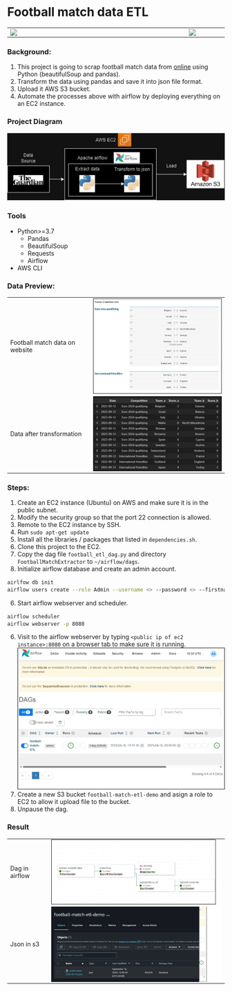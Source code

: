 # Football match data ETL

<table>
<tr>
  <td><img src="https://upload.wikimedia.org/wikipedia/commons/d/de/AirflowLogo.png" align="left"  width="400" /></td>
  <td><img src="https://miro.medium.com/v2/resize:fit:750/1*q6F0j8HFHd8jeYXyQBqrCQ.jpeg" align="left"  width="400" /></td>
</tr>
</table>

### Background:
1. This project is going to scrap football match data from [online](https://www.theguardian.com/football/results) using Python (beautifulSoup and pandas).
2. Transform the data using pandas and save it into json file format.
3. Upload it AWS S3 bucket.
4. Automate the processes above with airflow by deploying everything on an EC2 instance.

### Project Diagram
![diagram](https://github.com/taijackt/football_match_airflow_pipeline/blob/main/screenshots/diagram.jpg)

### Tools
- Python>=3.7
  - Pandas
  - BeautifulSoup
  - Requests
  - Airflow
- AWS CLI

### Data Preview:
<table>
<tr>
  <td>Football match data on website</td>
  <td><img src="https://github.com/taijackt/football_match_airflow_pipeline/blob/main/screenshots/raw_data.jpg" align="left"  width="400" /></td>
</tr>
<tr>
  <td>Data after transformation</td>
  <td><img src="https://github.com/taijackt/football_match_airflow_pipeline/blob/main/screenshots/transformed_data.jpg" align="left"  width="400" /></td>
</tr>
</table>

### Steps:
1. Create an EC2 instance (Ubuntu) on AWS and make sure it is in the public subnet.
2. Modify the security group so that the port 22 connection is allowed.
3. Remote to the EC2 instance by SSH.
4. Run `sudo apt-get update`
5. Install all the libraries / packages that listed in `dependencies.sh`.
6. Clone this project to the EC2.
7. Copy the dag file `football_etl_dag.py` and directory `FootballMatchExtractor` to `~/airflow/dags`.
8. Initialize airflow database and create an admin account.
```bash
airlfow db init
airflow users create --role Admin --username <> --password <> --firstname <> --lastname <> --email <>
```
6. Start airflow webserver and scheduler.
```bash
airflow scheduler
airflow webserver -p 8080
```
6. Visit to the airflow webserver by typing `<public ip of ec2 instance>:8080` on a browser tab to make sure it is running.
   <img src="https://github.com/taijackt/football_match_airflow_pipeline/blob/main/screenshots/airflow.jpg" width="500"/>
8. Create a new S3 bucket `football-match-etl-demo` and asign a role to EC2 to allow it upload file to the bucket.
9. Unpause the dag.



### Result
<table>
<tr>
  <td>Dag in airflow</td>
  <td><img src="https://github.com/taijackt/football_match_airflow_pipeline/blob/main/screenshots/dags.jpg" align="left"  width="500" /></td>
</tr>
<tr>
  <td>Json in s3</td>
  <td><img src="https://github.com/taijackt/football_match_airflow_pipeline/blob/main/screenshots/s3.jpg" align="left"  width="500" /></td>
</tr>
</table>



